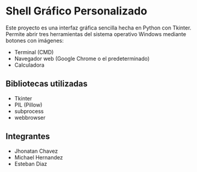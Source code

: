 # Shell Gráfico Personalizado

Este proyecto es una interfaz gráfica sencilla hecha en Python con Tkinter. Permite abrir tres herramientas del sistema operativo Windows mediante botones con imágenes:

- Terminal (CMD)
- Navegador web (Google Chrome o el predeterminado)
- Calculadora

## Bibliotecas utilizadas

- Tkinter
- PIL (Pillow)
- subprocess
- webbrowser

## Integrantes

- Jhonatan Chavez  
- Michael Hernandez  
- Esteban Diaz
